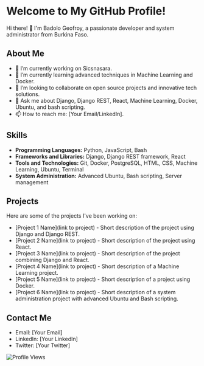 # Welcome to My GitHub Profile!

Hi there! 👋 I'm Badolo Geofroy, a passionate developer and system administrator from Burkina Faso.

## About Me

- 🔭 I’m currently working on Sicsnasara.
- 🌱 I’m currently learning advanced techniques in Machine Learning and Docker.
- 👯 I’m looking to collaborate on open source projects and innovative tech solutions.
- 💬 Ask me about Django, Django REST, React, Machine Learning, Docker, Ubuntu, and bash scripting.
- 📫 How to reach me: [Your Email/LinkedIn].

## Skills

- **Programming Languages:** Python, JavaScript, Bash
- **Frameworks and Libraries:** Django, Django REST framework, React
- **Tools and Technologies:** Git, Docker, PostgreSQL, HTML, CSS, Machine Learning, Ubuntu, Terminal
- **System Administration:** Advanced Ubuntu, Bash scripting, Server management

## Projects

Here are some of the projects I've been working on:

- [Project 1 Name](link to project) - Short description of the project using Django and Django REST.
- [Project 2 Name](link to project) - Short description of the project using React.
- [Project 3 Name](link to project) - Short description of the project combining Django and React.
- [Project 4 Name](link to project) - Short description of a Machine Learning project.
- [Project 5 Name](link to project) - Short description of a project using Docker.
- [Project 6 Name](link to project) - Short description of a system administration project with advanced Ubuntu and Bash scripting.

## Contact Me

- Email: [Your Email]
- LinkedIn: [Your LinkedIn]
- Twitter: [Your Twitter]

![Profile Views](https://komarev.com/ghpvc/?username=yourusername&color=blue)

